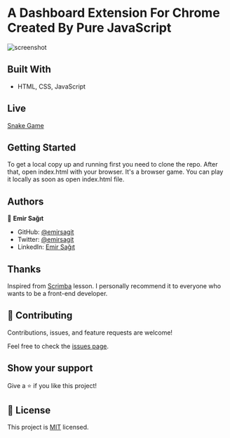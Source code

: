 # A Dashboard Extension For Chrome Created By Pure JavaScript

![screenshot](./app_screenshot.png)

## Built With

- HTML, CSS, JavaScript

## Live

[Snake Game ](https://emirsagit.github.io/war-game/)

## Getting Started

To get a local copy up and running first you need to clone the repo. After that, open index.html with your browser. It's a browser game. You can play it locally as soon as open index.html file.

## Authors

👤 **Emir Sağıt**

- GitHub: [@emirsagit](https://github.com/emirsagit)
- Twitter: [@emirsagit](https://twitter.com/emirsagit)
- LinkedIn: [Emir Sağıt](https://www.linkedin.com/in/emir-sa%C4%9F%C4%B1t-633035188/)

## Thanks

Inspired from [Scrimba](https://scrimba.com/) lesson. I personally recommend it to everyone who wants to be a front-end developer. 

## 🤝 Contributing

Contributions, issues, and feature requests are welcome!

Feel free to check the [issues page](../../issues/).

## Show your support

Give a ⭐️ if you like this project!

## 📝 License

This project is [MIT](./MIT.md) licensed.
